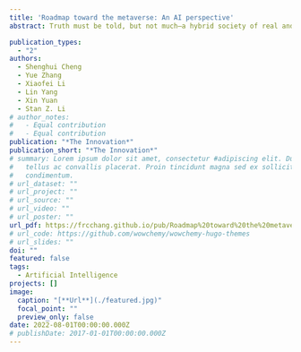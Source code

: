 ```yaml
---
title: 'Roadmap toward the metaverse: An AI perspective'
abstract: Truth must be told, but not much—a hybrid society of real and virtual is coming. Metaverse, rise recently, is attracting significant attention from academia to industry. A metaverse is a network of three-dimensional (3D) virtual worlds focused on social connection. Bearing the outbreak of the coronavirus 2019 pandemic, people are physically isolated, which triggered the growth of the metaverse. Different from existing work, this commentary targets the roadmap of the metaverse from an artificial intelligence (AI) perspective

publication_types:
  - "2"
authors:
  - Shenghui Cheng
  - Yue Zhang
  - Xiaofei Li
  - Lin Yang
  - Xin Yuan
  - Stan Z. Li
# author_notes:
#   - Equal contribution
#   - Equal contribution
publication: "*The Innovation*"
publication_short: "*The Innovation*"
# summary: Lorem ipsum dolor sit amet, consectetur #adipiscing elit. Duis posuere
#   tellus ac convallis placerat. Proin tincidunt magna sed ex sollicitudin
#   condimentum.
# url_dataset: ""
# url_project: ""
# url_source: ""
# url_video: ""
# url_poster: ""
url_pdf: https://frcchang.github.io/pub/Roadmap%20toward%20the%20metaverse.pdf
# url_code: https://github.com/wowchemy/wowchemy-hugo-themes
# url_slides: ""
doi: ""
featured: false
tags:
  - Artificial Intelligence
projects: []
image:
  caption: "[**Url**](./featured.jpg)"
  focal_point: ""
  preview_only: false
date: 2022-08-01T00:00:00.000Z
# publishDate: 2017-01-01T00:00:00.000Z
---
```

